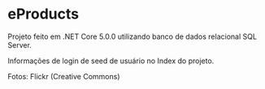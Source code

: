 # eProducts

Projeto feito em .NET Core 5.0.0 utilizando banco de dados relacional SQL Server.

Informações de login de seed de usuário no Index do projeto.

Fotos: Flickr (Creative Commons)
